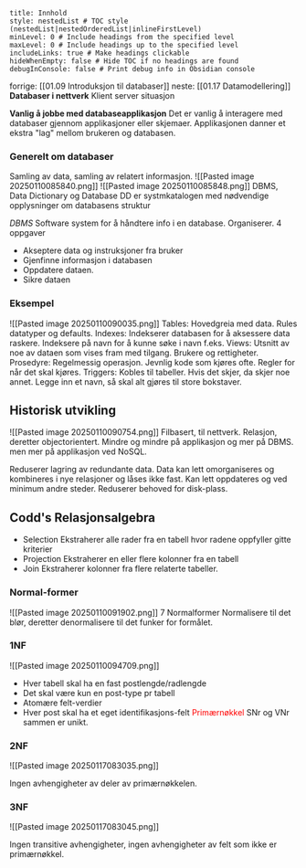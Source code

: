 ```table-of-contents
title: Innhold
style: nestedList # TOC style (nestedList|nestedOrderedList|inlineFirstLevel)
minLevel: 0 # Include headings from the specified level
maxLevel: 0 # Include headings up to the specified level
includeLinks: true # Make headings clickable
hideWhenEmpty: false # Hide TOC if no headings are found
debugInConsole: false # Print debug info in Obsidian console
```


forrige: [[01.09 Introduksjon til databaser]]
neste: [[01.17 Datamodellering]]
**Databaser i nettverk**
Klient server situasjon

**Vanlig å jobbe med databaseapplikasjon**
Det er vanlig å interagere med databaser gjennom applikasjoner eller skjemaer.
Applikasjonen danner et ekstra "lag" mellom brukeren og databasen.

### Generelt om databaser
Samling av data, samling av relatert informasjon.
![[Pasted image 20250110085840.png]]
![[Pasted image 20250110085848.png]]
DBMS, Data Dictionary og Database
DD er systmkatalogen med nødvendige opplysninger om databasens struktur

*DBMS*
Software system for å håndtere info i en database.
Organiserer.
4 oppgaver
- Akseptere data og instruksjoner fra bruker
- Gjenfinne informasjon i databasen
- Oppdatere dataen.
- Sikre dataen
### Eksempel
![[Pasted image 20250110090035.png]]
Tables: Hovedgreia med data. Rules datatyper og defaults.
Indexes: Indekserer databasen for å aksessere data raskere. Indeksere på navn for å kunne søke i navn f.eks. 
Views: Utsnitt av noe av dataen som vises fram med tilgang. Brukere og rettigheter.
Prosedyre: Regelmessig operasjon. Jevnlig kode som kjøres ofte. Regler for når det skal kjøres. 
Triggers: Kobles til tabeller. Hvis det skjer, da skjer noe annet. Legge inn et navn, så skal alt gjøres til store bokstaver.
## Historisk utvikling
![[Pasted image 20250110090754.png]] 
Filbasert, til nettverk. Relasjon, deretter objectorientert. Mindre og mindre på applikasjon og mer på DBMS. men mer på applikasjon ved NoSQL. 

Reduserer lagring av redundante data.
Data kan lett omorganiseres og kombineres i nye relasjoner og låses ikke fast.
Kan lett oppdateres og ved minimum andre steder. Reduserer behoved for disk-plass.

## Codd's Relasjonsalgebra
- Selection
	Ekstraherer alle rader fra en tabell hvor radene oppfyller gitte kriterier
- Projection
	Ekstraherer en eller flere kolonner fra en tabell
- Join
	Ekstraherer kolonner fra flere relaterte tabeller.

### Normal-former
![[Pasted image 20250110091902.png]]
7 Normalformer
Normalisere til det blør, deretter denormalisere til det funker for formålet.

### 1NF
![[Pasted image 20250110094709.png]]
- Hver tabell skal ha en fast postlengde/radlengde
- Det skal være kun en post-type pr tabell
- Atomære felt-verdier
- Hver post skal ha et eget identifikasjons-felt <span style="color:rgb(255, 0, 0)">Primærnøkkel</span>
	SNr og VNr sammen er unikt.

### 2NF
![[Pasted image 20250117083035.png]]

Ingen avhengigheter av deler av primærnøkkelen.
### 3NF 
![[Pasted image 20250117083045.png]]

Ingen transitive avhengigheter, ingen avhengigheter av felt som ikke er primærnøkkel.